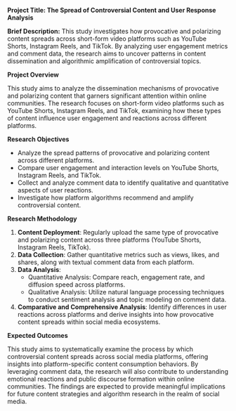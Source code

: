 **Project Title: The Spread of Controversial Content and User Response Analysis**

**Brief Description:**
This study investigates how provocative and polarizing content spreads across short-form video platforms such as YouTube Shorts, Instagram Reels, and TikTok. By analyzing user engagement metrics and comment data, the research aims to uncover patterns in content dissemination and algorithmic amplification of controversial topics.

**Project Overview**

This study aims to analyze the dissemination mechanisms of provocative and polarizing content that garners significant attention within online communities. The research focuses on short-form video platforms such as YouTube Shorts, Instagram Reels, and TikTok, examining how these types of content influence user engagement and reactions across different platforms.

**Research Objectives**

- Analyze the spread patterns of provocative and polarizing content across different platforms.
- Compare user engagement and interaction levels on YouTube Shorts, Instagram Reels, and TikTok.
- Collect and analyze comment data to identify qualitative and quantitative aspects of user reactions.
- Investigate how platform algorithms recommend and amplify controversial content.

**Research Methodology**

1. **Content Deployment**: Regularly upload the same type of provocative and polarizing content across three platforms (YouTube Shorts, Instagram Reels, TikTok).
2. **Data Collection**: Gather quantitative metrics such as views, likes, and shares, along with textual comment data from each platform.
3. **Data Analysis**:
   - Quantitative Analysis: Compare reach, engagement rate, and diffusion speed across platforms.
   - Qualitative Analysis: Utilize natural language processing techniques to conduct sentiment analysis and topic modeling on comment data.
4. **Comparative and Comprehensive Analysis**: Identify differences in user reactions across platforms and derive insights into how provocative content spreads within social media ecosystems.

**Expected Outcomes**

This study aims to systematically examine the process by which controversial content spreads across social media platforms, offering insights into platform-specific content consumption behaviors. By leveraging comment data, the research will also contribute to understanding emotional reactions and public discourse formation within online communities. The findings are expected to provide meaningful implications for future content strategies and algorithm research in the realm of social media.

